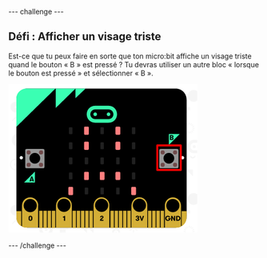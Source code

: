 \--- challenge \---

## Défi : Afficher un visage triste

Est-ce que tu peux faire en sorte que ton micro:bit affiche un visage triste quand le bouton « B » est pressé ? Tu devras utiliser un autre bloc « lorsque le bouton est pressé » et sélectionner « B ».

![capture d’écran](images/badge-sad-emulator.png)

\--- /challenge \---